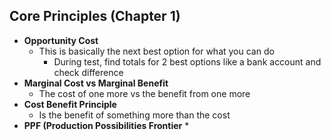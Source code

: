 ## Core Principles (Chapter 1)
* **Opportunity Cost**
	* This is basically the next best option for what you can do
		* During test, find totals for 2 best options like a bank account and check difference
* **Marginal Cost vs Marginal Benefit**
	* The cost of one more vs the benefit from one more
* **Cost Benefit Principle**
	* Is the benefit of something more than the cost
* **PPF (Production Possibilities Frontier**
	* 